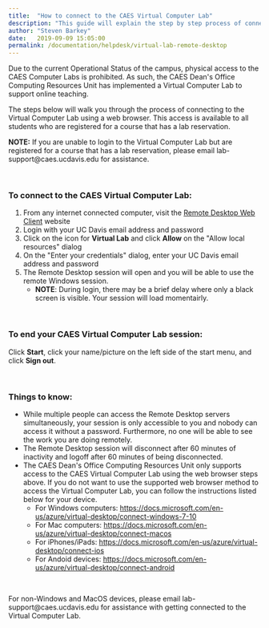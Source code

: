 ```yaml
---
title:  "How to connect to the CAES Virtual Computer Lab"
description: "This guide will explain the step by step process of connecting to the CAES Virtual Computer Lab using a web browser."
author: "Steven Barkey"
date:   2019-09-09 15:05:00
permalink: /documentation/helpdesk/virtual-lab-remote-desktop
---
```


<p><span class="discreet">Due to the current Operational Status of the campus, physical access to the CAES Computer Labs is prohibited.  As such, the CAES Dean's Office Computing Resources Unit has implemented a Virtual Computer Lab to support online teaching.</span></p>

<p><span class="discreet">The steps below will walk you through the process of connecting to the Virtual Computer Lab using a web browser.  This access is available to all students who are registered for a course that has a lab reservation.</span></p>

<p><span class="discreet"><b>NOTE:</b> If you are unable to login to the Virtual Computer Lab but are registered for a course that has a lab reservation, please email lab-support@caes.ucdavis.edu for assistance.</span></p>
<br />
<h3>To connect to the CAES Virtual Computer Lab: </h3>
<ol style="PADDING-LEFT: 30px">
   <li>From any internet connected computer, visit the <a href="https://rdweb.wvd.microsoft.com/arm/webclient/index.html" target="_blank">Remote Desktop Web Client</a> website</li>
   <li>Login with your UC Davis email address and password</li>
   <li>Click on the icon for <b>Virtual Lab</b> and click <b>Allow</b> on the "Allow local resources" dialog</li>
   <li>On the "Enter your credentials" dialog, enter your UC Davis email address and password</li>
   <li>The Remote Desktop session will open and you will be able to use the remote Windows session.
       <ul>
           <li><b>NOTE</b>: During login, there may be a brief delay where only a black screen is visible.  Your session will load momentairly.</li>
       </ul>
   </li>
</ol>
<br />
<h3>To end your CAES Virtual Computer Lab session:</h3>
<p>Click <b>Start</b>, click your name/picture on the left side of the start menu, and click <b>Sign out</b>.</p>
<br />
<h3>Things to know:</h3>
<ul style="PADDING-LEFT: 30px">
    <li>While multiple people can access the Remote Desktop servers simultaneously, your session is only accessible to you and nobody can access it without a password. Furthermore, no one will be able to see the work you are doing remotely.</li>
    <li>The Remote Desktop session will disconnect after 60 minutes of inactivity and logoff after 60 minutes of being disconnected.</li>
    <li>The CAES Dean's Office Computing Resources Unit only supports access to the CAES Virtual Computer Lab using the web browser steps above.  If you do not want to use the supported web browser method to access the Virtual Computer Lab, you can follow the instructions listed below for your device.
        <ul>
            <li>For Windows computers: <a class="external-link" href="https://docs.microsoft.com/en-us/azure/virtual-desktop/connect-windows-7-10" target="_blank">https://docs.microsoft.com/en-us/azure/virtual-desktop/connect-windows-7-10</a></li>
            <li>For Mac computers: <a class="external-link" href="https://docs.microsoft.com/en-us/azure/virtual-desktop/connect-macos" target="_blank">https://docs.microsoft.com/en-us/azure/virtual-desktop/connect-macos</a></li>
            <li>For iPhones/iPads: <a class="external-link" href="https://docs.microsoft.com/en-us/azure/virtual-desktop/connect-ios" target="_blank">https://docs.microsoft.com/en-us/azure/virtual-desktop/connect-ios</a></li>
            <li>For Andoid devices: <a class="external-link" href="https://docs.microsoft.com/en-us/azure/virtual-desktop/connect-android" target="_blank">https://docs.microsoft.com/en-us/azure/virtual-desktop/connect-android</a></li>
        </ul>
    </li>
</ul>
<br />
<p><span class="discreet">For non-Windows and MacOS devices, please email lab-support@caes.ucdavis.edu for assistance with getting connected to the Virtual Computer Lab.</span></p>
